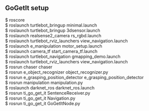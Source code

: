## GoGetIt setup
$ roscore  
$ roslaunch turtlebot_bringup minimal.launch  
$ roslaunch turtlebot_bringup 3dsensor.launch  
$ roslaunch realsense2_camera rs_rgbd.launch  
$ roslaunch turtlebot_rviz_launchers view_navigation.launch  
$ roslaunch e_manipulation motor_setup.launch  
$ roslaunch camera_tf start_camera_tf.launch  
$ roslaunch turtlebot_navigation gmapping_demo.launch  
$ roslaunch turtlebot_rviz_launchers view_navigation.launch  
$ rosrun chaser chaser  
$ rosrun e_object_recognizer object_recognizer.py  
$ rosrun e_grasping_position_detector e_grasping_position_detector  
$ rosrun manipulation manipulation.py  
$ roslaunch darknet_ros darknet_ros.launch  
$ rosrun ti_go_get_it SentenceReceiver.py  
$ rosrun ti_go_get_it Navigation.py  
$ rosrun ti_go_get_it GoGetItNode.py  
